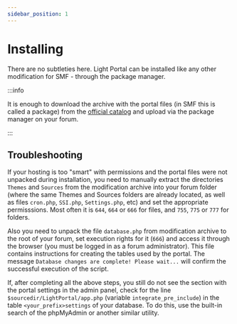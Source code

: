 ```yaml
---
sidebar_position: 1
---
```


# Installing
There are no subtleties here. Light Portal can be installed like any other modification for SMF - through the package manager.

:::info

It is enough to download the archive with the portal files (in SMF this is called a package) from the [official catalog](https://custom.simplemachines.org/mods/index.php?mod=4244) and upload via the package manager on your forum.

:::

## Troubleshooting
If your hosting is too "smart" with permissions and the portal files were not unpacked during installation, you need to manually extract the directories `Themes` and `Sources` from the modification archive into your forum folder (where the same Themes and Sources folders are already located, as well as files `cron.php`, `SSI.php`, `Settings.php`, etc) and set the appropriate permisssions. Most often it is `644`, `664` or `666` for files, and `755`, `775` or `777` for folders.

Also you need to unpack the file `database.php` from modification archive to the root of your forum, set execution rights for it (`666`) and access it through the browser (you must be logged in as a forum administrator). This file contains instructions for creating the tables used by the portal. The message `Database changes are complete! Please wait...` will confirm the successful execution of the script.

If, after completing all the above steps, you still do not see the section with the portal settings in the admin panel, check for the line `$sourcedir/LightPortal/app.php` (variable `integrate_pre_include`) in the table `<your_prefix>settings` of your database. To do this, use the built-in search of the phpMyAdmin or another similar utility.

